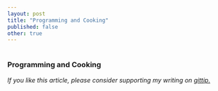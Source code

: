 ```yaml
---
layout: post
title: "Programming and Cooking"
published: false
other: true
---
```

# 
# 
### Programming and Cooking

*If you like this article, please consider supporting my writing on <a href="https://www.gittip.com/mrb_bk/">gittip.</a>*
